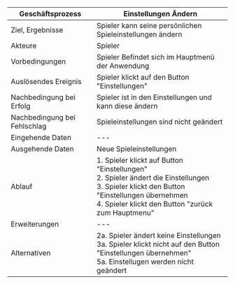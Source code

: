 Geschäftsprozess | Einstellungen Ändern
---|---
Ziel, Ergebnisse | Spieler kann seine persönlichen Spieleinstellungen ändern 
Akteure | Spieler |
Vorbedingungen | Spieler Befindet sich im Hauptmenü der Anwendung
Auslösendes Ereignis | Spieler klickt auf den Button "Einstellungen"
Nachbedingung bei Erfolg | Spieler ist in den Einstellungen und kann diese ändern
Nachbedingung bei Fehlschlag | Spieleinstellungen sind nicht geändert
Eingehende Daten | ---
Ausgehende Daten | Neue Spieleinstellungen
Ablauf | 1. Spieler klickt auf Button "Einstellungen" <br> 2. Spieler ändert die Einstellungen <br> 3. Spieler klickt den Button "Einstellungen übernehmen <br> 4. Spieler klickt den Button "zurück zum Hauptmenu"
Erweiterungen |---
Alternativen | 2a. Spieler ändert keine Einstellungen <br> 3a. Spieler klickt nicht auf den Button "Einstellungen übernehmen" <br> 5a. Einstellugen werden nicht geändert
